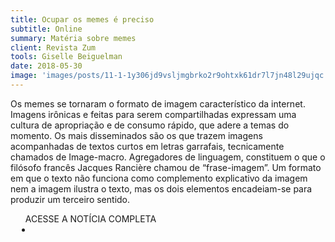 ```yaml
---
title: Ocupar os memes é preciso
subtitle: Online
summary: Matéria sobre memes
client: Revista Zum
tools: Giselle Beiguelman
date: 2018-05-30
image: 'images/posts/11-1-1y306jd9vsljmgbrko2r9ohtxk61dr7l7jn48l29ujqc.png'
---
```


Os memes se tornaram o formato de imagem característico da internet. Imagens irônicas e feitas para serem compartilhadas expressam uma cultura de apropriação e de consumo rápido, que adere a temas do momento. Os mais disseminados são os que trazem imagens acompanhadas de textos curtos em letras garrafais, tecnicamente chamados de Image-macro. Agregadores de linguagem, constituem o que o filósofo francês Jacques Rancière chamou de “frase-imagem”. Um formato em que o texto não funciona como complemento explicativo da imagem nem a imagem ilustra o texto, mas os dois elementos encadeiam-se para produzir um terceiro sentido.

<div class="post__share"><ul class="share__list list-reset">ACESSE A NOTÍCIA COMPLETA<li class="share__item" style="margin-left: 10px"><a class="share__link share__facebook" style="background: #fa5657" href="https://revistazum.com.br/colunistas/memes/ 
onclick=window.open(this.href, 'pop-up', 'left=20,top=20,width=500,height=500,toolbar=1,resizable=0'); return false;" title="Link" rel="nofollow"><i class="fa-solid fa-link"></i></a></li></ul></div>
<!-- <div class="gallery-box"><div class="gallery"><img src="/clipping/images/example-1.jpg" loading="lazy" alt="Project"><img src="/clipping/images/example-2.jpg" loading="lazy" alt="Project"></div><em>Gallery / <a href="https://www.freepik.com/" target="_blank">Freepic</a></em></div> -->